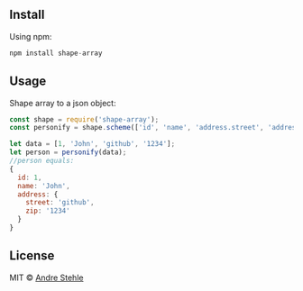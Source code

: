## Install

Using npm:

```js
npm install shape-array
```

## Usage

Shape array to a json object:
```js
const shape = require('shape-array');
const personify = shape.scheme(['id', 'name', 'address.street', 'address.zip']);

let data = [1, 'John', 'github', '1234'];
let person = personify(data);
//person equals:
{
  id: 1,
  name: 'John',
  address: {
    street: 'github',
    zip: '1234'
  }
}
```

## License

MIT © [Andre Stehle](https://github.com/ansteh)
